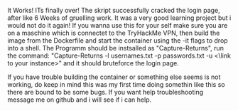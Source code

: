 It Works!
ITs finally over!
The skript successfully cracked the login page, after like 6 Weeks of gruelling work.
It was a very good learning project but i would not do it again!
If you wanna use this for your self make sure you are on a maschine which is connectet to the TryHackMe VPN, then build the image from the Dockerfile and start the container using the -it flags to drop into a shell.
The Programm should be instsalled as "Capture-Returns", run the command: "Capture-Returns -l usernames.txt -p passwords.txt -u <\link to your instance>" and it should bruteforce the login page.

If you have trouble building the container or something else seems is not working, do keep in mind this was my first time doing somethin like this so there are bound to be some bugs. If you want help troubleshooting message me on github and i will see if i can help.
